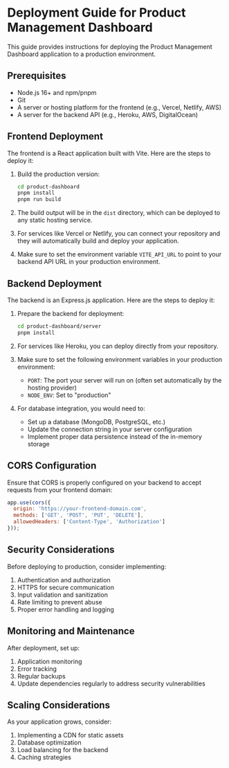 # Deployment Guide for Product Management Dashboard

This guide provides instructions for deploying the Product Management Dashboard application to a production environment.

## Prerequisites

- Node.js 16+ and npm/pnpm
- Git
- A server or hosting platform for the frontend (e.g., Vercel, Netlify, AWS)
- A server for the backend API (e.g., Heroku, AWS, DigitalOcean)

## Frontend Deployment

The frontend is a React application built with Vite. Here are the steps to deploy it:

1. Build the production version:
   ```bash
   cd product-dashboard
   pnpm install
   pnpm run build
   ```

2. The build output will be in the `dist` directory, which can be deployed to any static hosting service.

3. For services like Vercel or Netlify, you can connect your repository and they will automatically build and deploy your application.

4. Make sure to set the environment variable `VITE_API_URL` to point to your backend API URL in your production environment.

## Backend Deployment

The backend is an Express.js application. Here are the steps to deploy it:

1. Prepare the backend for deployment:
   ```bash
   cd product-dashboard/server
   pnpm install
   ```

2. For services like Heroku, you can deploy directly from your repository.

3. Make sure to set the following environment variables in your production environment:
   - `PORT`: The port your server will run on (often set automatically by the hosting provider)
   - `NODE_ENV`: Set to "production"

4. For database integration, you would need to:
   - Set up a database (MongoDB, PostgreSQL, etc.)
   - Update the connection string in your server configuration
   - Implement proper data persistence instead of the in-memory storage

## CORS Configuration

Ensure that CORS is properly configured on your backend to accept requests from your frontend domain:

```javascript
app.use(cors({
  origin: 'https://your-frontend-domain.com',
  methods: ['GET', 'POST', 'PUT', 'DELETE'],
  allowedHeaders: ['Content-Type', 'Authorization']
}));
```

## Security Considerations

Before deploying to production, consider implementing:

1. Authentication and authorization
2. HTTPS for secure communication
3. Input validation and sanitization
4. Rate limiting to prevent abuse
5. Proper error handling and logging

## Monitoring and Maintenance

After deployment, set up:

1. Application monitoring
2. Error tracking
3. Regular backups
4. Update dependencies regularly to address security vulnerabilities

## Scaling Considerations

As your application grows, consider:

1. Implementing a CDN for static assets
2. Database optimization
3. Load balancing for the backend
4. Caching strategies
